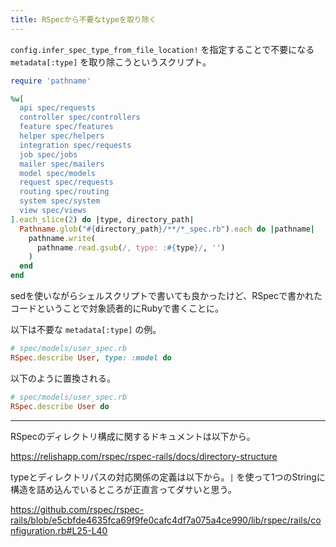 ```yaml
---
title: RSpecから不要なtypeを取り除く
---
```


`config.infer_spec_type_from_file_location!` を指定することで不要になる `metadata[:type]` を取り除こうというスクリプト。

```ruby
require 'pathname'

%w[
  api spec/requests
  controller spec/controllers
  feature spec/features
  helper spec/helpers
  integration spec/requests
  job spec/jobs
  mailer spec/mailers
  model spec/models
  request spec/requests
  routing spec/routing
  system spec/system
  view spec/views
].each_slice(2) do |type, directory_path|
  Pathname.glob("#{directory_path}/**/*_spec.rb").each do |pathname|
    pathname.write(
      pathname.read.gsub(/, type: :#{type}/, '')
    )
  end
end
```

sedを使いながらシェルスクリプトで書いても良かったけど、RSpecで書かれたコードということで対象読者的にRubyで書くことに。

以下は不要な `metadata[:type]` の例。

```ruby
# spec/models/user_spec.rb
RSpec.describe User, type: :model do
```

以下のように置換される。

```ruby
# spec/models/user_spec.rb
RSpec.describe User do
```

---

RSpecのディレクトリ構成に関するドキュメントは以下から。

https://relishapp.com/rspec/rspec-rails/docs/directory-structure

typeとディレクトリパスの対応関係の定義は以下から。`|` を使って1つのStringに構造を詰め込んでいるところが正直言ってダサいと思う。

https://github.com/rspec/rspec-rails/blob/e5cbfde4635fca69f9fe0cafc4df7a075a4ce990/lib/rspec/rails/configuration.rb#L25-L40

